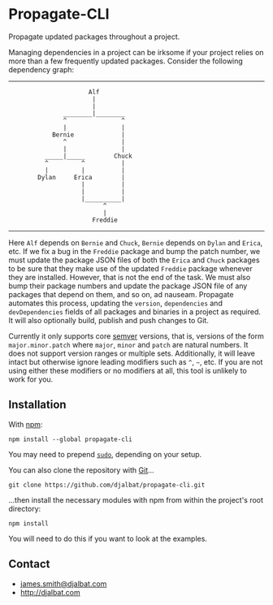 # Propagate-CLI

Propagate updated packages throughout a project.

Managing dependencies in a project can be irksome if your project relies on more than a few frequently updated packages. Consider the following dependency graph:

---
                          Alf
                           |
                           |
                   ________|________
                   ^               ^
                   |               |
                Bernie             |
                   ^               |
                   |               |
              _____|_____        Chuck
              ^         ^          |
              |         |          |
            Dylan     Erica        |
                        |          |
                        |          |
                        |__________|
                              ^
                              |
                           Freddie
---
Here `Alf` depends on `Bernie` and `Chuck`, `Bernie` depends on `Dylan` and `Erica`, etc. If we fix a bug in the `Freddie` package and bump the patch number, we must update the package JSON files of both the `Erica` and `Chuck` packages to be sure that they make use of the updated `Freddie` package whenever they are installed. However, that is not the end of the task. We must also bump their package numbers and update the package JSON file of any packages that depend on them, and so on, ad nauseam. Propagate automates this process, updating the `version`, `dependencies` and `devDependencies` fields of all packages and binaries in a project as required. It will also optionally build, publish and push changes to Git.

Currently it only supports core [semver](https://semver.org/) versions, that is, versions of the form `major.minor.patch` where `major`, `minor` and `patch` are natural numbers. It does not support version ranges or multiple sets. Additionally, it will leave intact but otherwise ignore leading modifiers such as `^`, `~`, etc. If you are not using either these modifiers or no modifiers at all, this tool is unlikely to work for you.

## Installation

With [npm](https://www.npmjs.com/):

    npm install --global propagate-cli

You may need to prepend [`sudo`](https://en.wikipedia.org/wiki/Sudo), depending on your setup.

You can also clone the repository with [Git](https://git-scm.com/)...

    git clone https://github.com/djalbat/propagate-cli.git

...then install the necessary modules with npm from within the project's root directory:

    npm install

You will need to do this if you want to look at the examples.

## Contact

- james.smith@djalbat.com
- http://djalbat.com

